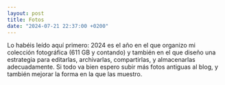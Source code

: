 ```yaml
---
layout: post
title: Fotos
date: "2024-07-21 22:37:00 +0200"
---
```


Lo habéis leído aquí primero: 2024 es el año en el que organizo mi colección
fotográfica (611 GB y contando) y también en el que diseño una estrategia para
editarlas, archivarlas, compartirlas, y almacenarlas adecuadamente. Si todo va
bien espero subir más fotos antiguas al blog, y también mejorar la forma en la
que las muestro.
